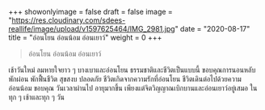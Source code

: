 +++
showonlyimage = false
draft = false
image = "https://res.cloudinary.com/sdees-reallife/image/upload/v1597625464/IMG_2981.jpg"
date = "2020-08-17"
title = "อ่อนโยน อ่อนน้อม อ่อนเยาว์"
weight = 0
+++
> อ่อนโยน อ่อนน้อม อ่อนเยาว์

เช้าวันใหม่ ลมหายใจยาว ๆ บางเบาและอ่อนโยน ธรรมชาติและชีวิตเป็นแบบนี้ ขอบคุณการนอนหลับพักผ่อน พักฟื้นชีวิต สุขสงบ ปลอดภัย ชีวิตเกิดจากความรักที่อ่อนโยน ชีวิตเดินต่อไปด้วยความอ่อนน้อม ขอบคุณ วันเวลาผ่านไป อายุมากขึ้น เพียงแต่จิตวิญญาณเบิกบานและอ่อนเยาว์อยู่เสมอ ในทุก ๆ เช้าและทุก ๆ วัน
